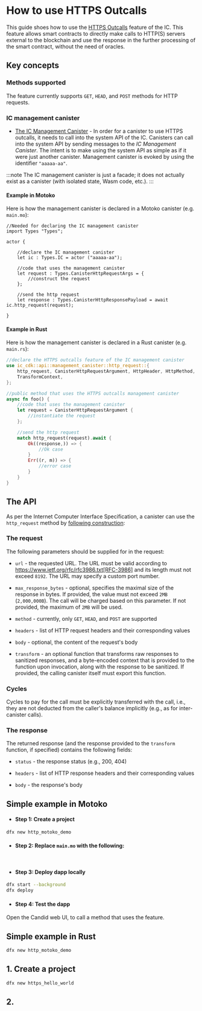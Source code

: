 # How to use HTTPS Outcalls

This guide shoes how to use the [HTTPS Outcalls](../index.md) feature of the IC. This feature allows smart contracts to directly make calls to HTTP(S) servers external to the blockchain and use the response in the further processing of the smart contract, without the need of oracles.

## Key concepts

### Methods supported

The feature currently supports `GET`, `HEAD`, and `POST` methods for HTTP requests.

### IC management canister
* [The IC Management Canister](../../../references/ic-interface-spec#the-ic-management-canister) - In order for a canister to use HTTPS outcalls, it needs to call into the system API of the IC. Canisters can call into the system API by sending messages to the *IC Management Canister*. The intent is to make using the system API as simple as if it were just another canister. Management canister is evoked by using the identifier `"aaaaa-aa"`.

:::note
The IC management canister is just a facade; it does not actually exist as a canister (with isolated state, Wasm code, etc.). 
:::

#### Example in Motoko
Here is how the management canister is declared in a Motoko canister (e.g. `main.mo`):

```motoko
//Needed for declaring the IC management canister
import Types "Types";

actor {

    //declare the IC management canister
    let ic : Types.IC = actor ("aaaaa-aa");

    //code that uses the management canister
    let request : Types.CanisterHttpRequestArgs = {
        //construct the request
    };

    //send the http request
    let response : Types.CanisterHttpResponsePayload = await ic.http_request(request);

}
```

#### Example in Rust
Here is how the management canister is declared in a Rust canister (e.g. `main.rs`):

```rust
//declare the HTTPS outcalls feature of the IC management canister
use ic_cdk::api::management_canister::http_request::{
    http_request, CanisterHttpRequestArgument, HttpHeader, HttpMethod, HttpResponse, TransformArgs,
    TransformContext,
};

//public method that uses the HTTPS outcalls management canister
async fn foo() {
    //code that uses the management canister
    let request = CanisterHttpRequestArgument {
        //instantiate the request
    };

    //send the http request
    match http_request(request).await {
        Ok((response,)) => {
            //Ok case 
        }
        Err((r, m)) => {
            //error case
        }
    }
}
```

## The API

As per the Internet Computer Interface Specification, a canister can use the `http_request` method by [following construction](../../../references/ic-interface-spec#ic-http_request):

### The request
The following parameters should be supplied for in the request:

-   `url` - the requested URL. The URL must be valid according to https://www.ietf.org/rfc/rfc3986.txt[RFC-3986] and its length must not exceed `8192`. The URL may specify a custom port number.

-   `max_response_bytes` - optional, specifies the maximal size of the response in bytes. If provided, the value must not exceed `2MB` (`2,000,000B`). The call will be charged based on this parameter. If not provided, the maximum of `2MB` will be used.

-   `method` - currently, only `GET`, `HEAD`, and `POST` are supported

-   `headers` - list of HTTP request headers and their corresponding values

-   `body` - optional, the content of the request's body

-   `transform` - an optional function that transforms raw responses to sanitized responses, and a byte-encoded context that is provided to the function upon invocation, along with the response to be sanitized. If provided, the calling canister itself must export this function.

### Cycles

Cycles to pay for the call must be explicitly transferred with the call, i.e., they are not deducted from the caller's balance implicitly (e.g., as for inter-canister calls).

### The response

The returned response (and the response provided to the `transform` function, if specified) contains the following fields:

-   `status` - the response status (e.g., 200, 404)

-   `headers` - list of HTTP response headers and their corresponding values

-   `body` - the response's body

## Simple example in Motoko

- #### Step 1: Create a project

```bash
dfx new http_motoko_demo
```

- #### Step 2: Replace `main.mo` with the following:

```motoko


```
- #### Step 3: Deploy dapp locally

```bash
dfx start --background
dfx deploy
```

- #### Step 4: Test the dapp

Open the Candid web UI, to call a method that uses the feature.


## Simple example in Rust

```bash
dfx new http_motoko_demo
```

## 1. Create a project

```bash
dfx new https_hello_world
```

## 2. 